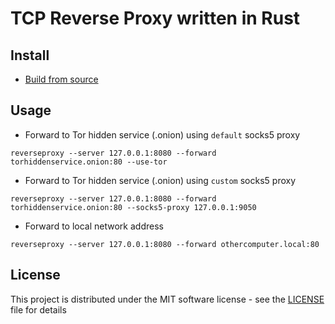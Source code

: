 # TCP Reverse Proxy written in Rust

## Install 

* [Build from source](doc/build.md) 

## Usage

* Forward to Tor hidden service (.onion) using `default` socks5 proxy

```
reverseproxy --server 127.0.0.1:8080 --forward torhiddenservice.onion:80 --use-tor
```

* Forward to Tor hidden service (.onion) using `custom` socks5 proxy

```
reverseproxy --server 127.0.0.1:8080 --forward torhiddenservice.onion:80 --socks5-proxy 127.0.0.1:9050
```

* Forward to local network address

```
reverseproxy --server 127.0.0.1:8080 --forward othercomputer.local:80 
```

## License

This project is distributed under the MIT software license - see the [LICENSE](LICENSE) file for details